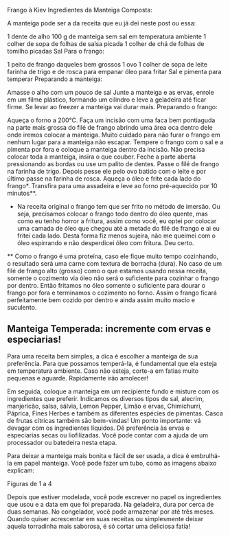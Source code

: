 Frango à Kiev
Ingredientes da Manteiga Composta:

A manteiga pode ser a da receita que eu já dei neste post ou essa:

1 dente de alho
100 g de manteiga sem sal em temperatura ambiente
1 colher de sopa de folhas de salsa picada
1 colher de chá de folhas de tomilho picadas
Sal
Para o frango:

1 peito de frango daqueles bem grossos
1 ovo
1 colher de sopa de leite
farinha de trigo e de rosca para empanar
óleo para fritar
Sal e pimenta para temperar
Preparando a manteiga:

Amasse o alho com um pouco de sal
Junte a manteiga e as ervas, enrole em um filme plástico, formando um cilindro e leve a geladeira até ficar firme. Se levar ao freezer a manteiga vai durar mais.
Preparando o frango:

Aqueça o forno a 200°C.
Faça um incisão com uma faca bem pontiaguda na parte mais grossa do filé de frango abrindo uma área oca dentro dele onde iremos colocar a manteiga. Muito cuidado para não furar o frango em nenhum lugar para a manteiga não escapar.
Tempere o frango com o sal e a pimenta por fora e coloque a manteiga dentro da incisão. Não precisa colocar toda a manteiga, insira o que couber.
Feche a parte aberta pressionando as bordas ou use um palito de dentes.
Passe o filé de frango na farinha de trigo.
Depois pesse ele pelo ovo batido com o leite e por último passe na farinha de rosca.
Aqueça o óleo e frite cada lado do frango*.
Transfira para uma assadeira e leve ao forno pré-aquecido por 10 minutos**.
* Na receita original o frango tem que ser frito no método de imersão. Ou seja, precisamos colocar o frango todo dentro do óleo quente, mas como eu tenho horror a fritura, assim como você, eu optei por colocar uma camada de óleo que chegou até a metade do filé de frango e ai eu fritei cada lado. Desta forma fiz menos sujeira, não me queimei com o óleo espirrando e não desperdicei óleo com fritura. Deu certo.

** Como o frango é uma proteína, caso ele fique muito tempo cozinhando, o resultado será uma carne com textura de borracha (dura). No caso de um filé de frango alto (grosso) como o que estamos usando nessa receita, somente o cozimento via óleo não será o suficiente para cozinhar o frango por dentro. Então fritamos no óleo somente o suficiente para dourar o frango por fora e terminamos o cozimento no forno. Assim o frango ficará perfeitamente bem cozido por dentro e ainda assim muito macio e suculento.


## Manteiga Temperada: incremente com ervas e especiarias!


Para uma receita bem simples, a dica é escolher a manteiga de sua preferência. Para que possamos temperá-la, é fundamental que ela esteja em temperatura ambiente. Caso não esteja, corte-a em fatias muito pequenas e aguarde. Rapidamente irão amolecer!

Em seguida, coloque a manteiga em um recipiente fundo e misture com os ingredientes que preferir. Indicamos os diversos tipos de sal, alecrim, manjericão, salsa, sálvia, Lemon Pepper, Limão e ervas, Chimichurri, Páprica, Fines Herbes e também as diferentes espécies de pimentas. Casca de frutas cítricas também são bem-vindas! Um ponto importante: vá devagar com os ingredientes líquidos. Dê preferência às ervas e especiarias secas ou liofilizadas. Você pode contar com a ajuda de um processador ou batedeira nesta etapa.

Para deixar a manteiga mais bonita e fácil de ser usada, a dica é embrulhá-la em papel manteiga. Você pode fazer um tubo, como as imagens abaixo explicam:

Figuras de 1 a 4

Depois que estiver modelada, você pode escrever no papel os ingredientes que usou e a data em que foi preparada. Na geladeira, dura por cerca de duas semanas. No congelador, você pode armazenar por até três meses. Quando quiser acrescentar em suas receitas ou simplesmente deixar aquela torradinha mais saborosa, é só cortar uma deliciosa fatia!

